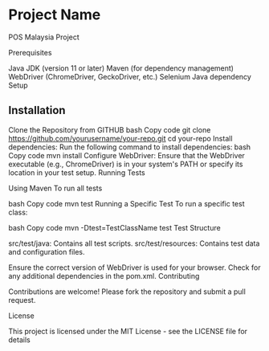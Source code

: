 # Project Name 

POS Malaysia Project

Prerequisites

Java JDK (version 11 or later)
Maven (for dependency management)
WebDriver (ChromeDriver, GeckoDriver, etc.)
Selenium Java dependency
Setup

## Installation

Clone the Repository from GITHUB
bash
Copy code
git clone https://github.com/yourusername/your-repo.git
cd your-repo
Install dependencies: Run the following command to install dependencies:
bash
Copy code
mvn install
Configure WebDriver: Ensure that the WebDriver executable (e.g., ChromeDriver) is in your system's PATH or specify its location in your test setup.
Running Tests

Using Maven
To run all tests

bash
Copy code
mvn test
Running a Specific Test
To run a specific test class:

bash
Copy code
mvn -Dtest=TestClassName test
Test Structure

src/test/java: Contains all test scripts.
src/test/resources: Contains test data and configuration files.

Ensure the correct version of WebDriver is used for your browser.
Check for any additional dependencies in the pom.xml.
Contributing

Contributions are welcome! Please fork the repository and submit a pull request.

License

This project is licensed under the MIT License - see the LICENSE file for details
